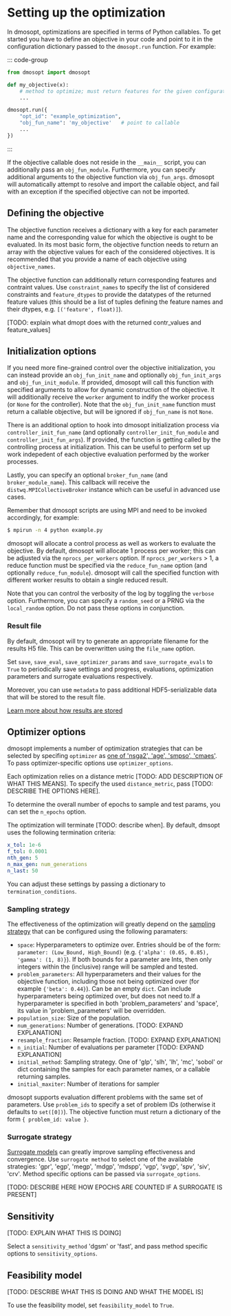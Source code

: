 # Setting up the optimization

In dmosopt, optimizations are specified in terms of Python callables. To get started you have to define an objective in your code and point to it in the configuration dictionary passed to the `dmosopt.run` function. For example:

::: code-group

```python [example.py]
from dmosopt import dmosopt

def my_objective(x):
    # method to optimize; must return features for the given configuration
    ...

dmosopt.run({
    "opt_id": "example_optimization",
    "obj_fun_name": 'my_objective'   # point to callable
    ...
})
```

:::

If the objective callable does not reside in the `__main__` script, you can additionally pass an `obj_fun_module`. Furthermore, you can specify additional arguments to the objective function via `obj_fun_args`. dmosopt will automatically attempt to resolve and import the callable object, and fail with an exception if the specified objective can not be imported.

## Defining the objective

The objective function receives a dictionary with a key for each parameter name and the corresponding value for which the objective is ought to be evaluated. In its most basic form, the objective function needs to return an array with the objective values for each of the considered objectives. It is recommended that you provide a name of each objective using `objective_names`. 

The objective function can additionally return corresponding features and contraint values. Use `constraint_names` to specify the list of considered constraints and `feature_dtypes` to provide the datatypes of the returned feature values (this should be a list of tuples defining the feature names and their dtypes, e.g. `[('feature', float)]`).

[TODO: explain what dmopt does with the returned contr_values and feature_values]

## Initialization options

If you need more fine-grained control over the objective initialization, you can instead provide an `obj_fun_init_name` and optionally `obj_fun_init_args` and `obj_fun_init_module`. If provided, dmosopt will call this function with specified arguments to allow for dynamic construction of the objective. It will additionally receive the `worker` argument to indify the worker process (or `None` for the controller). Note that the `obj_fun_init_name` function must return a callable objective, but will be ignored if `obj_fun_name` is not `None`.

There is an additional option to hook into dmosopt initialization process via `controller_init_fun_name` (and optionally `controller_init_fun_module` and `controller_init_fun_args`). If provided, the function is getting called by the controlling process at initialization. This can be useful to perform set up work indepedent of each objective evaluation performed by the worker processes. 

Lastly, you can specify an optional `broker_fun_name` (and `broker_module_name`). This callback will receive the `distwq.MPICollectiveBroker` instance which can be useful in advanced use cases.

Remember that dmosopt scripts are using MPI and need to be invoked accordingly, for example:

```bash
$ mpirun -n 4 python example.py
```

dmosopt will allocate a control process as well as workers to evaluate the objective. By default, dmosopt will allocate 1 process per worker; this can be adjusted via the `nprocs_per_workers` option. If `nprocs_per_workers` > 1, a reduce function must be specified via the `reduce_fun_name` option (and optionally `reduce_fun_module`). dmosopt will call the specified function with different worker results to obtain a single reduced result.

Note that you can control the verbosity of the log by toggling the `verbose` option. Furthermore, you can specify a `random_seed` or a PRNG via the `local_random` option. Do not pass these options in conjunction.

### Result file

By default, dmosopt will try to generate an appropriate filename for the results H5 file. This can be overwritten using the `file_name` option.

Set `save`, `save_eval`, `save_optimizer_params` and `save_surrogate_evals` to `True` to periodically save settings and progress, evaluations, optimization parameters and surrogate evaluations respectively.

Moreover, you can use `metadata` to pass additional HDF5-serializable data that will be stored to the result file.

[Learn more about how results are stored](./results)


## Optimizer options

dmosopt implements a number of optimization strategies that can be selected by specifing `optimizer` as [one of 'nsga2', 'age', 'smpso', 'cmaes'](./optimizers). To pass optimizer-specific options use `optimizer_options`.

Each optimization relies on a distance metric [TODO: ADD DESCRIPTION OF WHAT THIS MEANS]. To specify the used `distance_metric`, pass [TODO: DESCRIBE THE OPTIONS HERE]. 

To determine the overall number of epochs to sample and test params, you can set the `n_epochs` option.

The optimization will terminate [TODO: describe when]. By default, dmsopt uses the following termination criteria:

```yaml
x_tol: 1e-6
f_tol: 0.0001
nth_gen: 5
n_max_gen: num_generations
n_last: 50
```

 You can adjust these settings by passing a dictionary to `termination_conditions`.

### Sampling strategy

The effectiveness of the optimization will greatly depend on the [sampling strategy](./sampling) that can be configured using the following paramaters:

- `space`: Hyperparameters to optimize over. Entries should be of the form: `parameter: (Low_Bound, High_Bound)` (e.g. `{'alpha': (0.65, 0.85), 'gamma': (1, 8)}`). If both bounds for a parameter are Ints, then only integers within the (inclusive) range will be sampled and tested.
- `problem_parameters`: All hyperparameters and their values for the objective function, including those not being optimized over (for example `{'beta': 0.44}`). Can be an empty `dict`. Can include hyperparameters being optimized over, but does not need to.If a hyperparameter is specified in both 'problem_parameters' and 'space', its value in 'problem_parameters' will be overridden.
- `population_size`: Size of the population.
- `num_generations`: Number of generations.  [TODO: EXPAND EXPLANATION]
- `resample_fraction`: Resample fraction. [TODO: EXPAND EXPLANATION]
- `n_initial`: Number of evaluations per parameter [TODO: EXPAND EXPLANATION]
- `initial_method`: Sampling strategy. One of 'glp', 'slh', 'lh', 'mc', 'sobol' or dict containing the samples for each parameter names, or a callable returning samples.
- `initial_maxiter`: Number of iterations for sampler

dmosopt supports evaluation different problems with the same set of parameters. Use `problem_ids` to specify a set of problem IDs (otherwise  it defaults to `set([0])`). The objective function must return a dictionary of the form `{ problem_id: value }`.

### Surrogate strategy

[Surrogate models](./surrogates) can greatly improve sampling effectiveness and convergence. Use `surrogate method` to select one of the available strategies: 'gpr', 'egp', 'megp', 'mdgp', 'mdspp', 'vgp', 'svgp', 'spv', 'siv', 'crv'.  Method specific options can be passed via `surrogate_options`.

[TODO: DESCRIBE HERE HOW EPOCHS ARE COUNTED IF A SURROGATE IS PRESENT]

## Sensitivity

[TODO: EXPLAIN WHAT THIS IS DOING]

Select a `sensitivity_method` 'dgsm' or 'fast', and pass method specific options to `sensitivity_options`.

## Feasibility model

[TODO: DESCRIBE WHAT THIS IS DOING AND WHAT THE MODEL IS]

To use the feasibility model, set `feasibility_model` to `True`.
